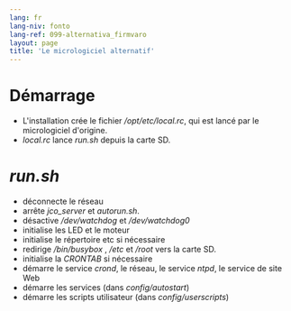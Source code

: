 ```yaml
---
lang: fr
lang-niv: fonto
lang-ref: 099-alternativa_firmvaro
layout: page
title: 'Le micrologiciel alternatif'
---
```


# Démarrage

* L'installation crée le fichier _/opt/etc/local.rc_, qui est lancé par le micrologiciel d'origine.
* _local.rc_ lance _run.sh_ depuis la carte SD.

# _run.sh_

  * déconnecte le réseau
  * arrête _jco_server_ et _autorun.sh_.
  * désactive _/dev/watchdog_ et _/dev/watchdog0_
  * initialise les LED et le moteur
  * initialise le répertoire etc si nécessaire
  * redirige _/bin/busybox_ , _/etc_ et _/root_ vers la carte SD.
  * initialise la _CRONTAB_ si nécessaire
  * démarre le service _crond_, le réseau, le service _ntpd_, le service de site Web
  * démarre les services (dans _config/autostart_)
  * démarre les scripts utilisateur (dans _config/userscripts_)
